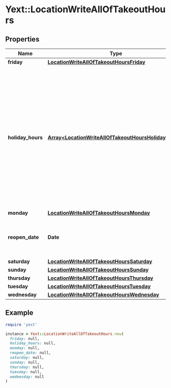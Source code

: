 # Yext::LocationWriteAllOfTakeoutHours

## Properties

| Name | Type | Description | Notes |
| ---- | ---- | ----------- | ----- |
| **friday** | [**LocationWriteAllOfTakeoutHoursFriday**](LocationWriteAllOfTakeoutHoursFriday.md) |  | [optional] |
| **holiday_hours** | [**Array&lt;LocationWriteAllOfTakeoutHoursHolidayHours&gt;**](LocationWriteAllOfTakeoutHoursHolidayHours.md) |  **NOTE:** The list of Holiday Hours that you send us must be comprehensive. For example, if you send us a list of Holiday Hours that does not include Holiday Hours that you sent in your last update, Yext considers the missing Holiday Hours to be deleted, and we remove them.    Array must be ordered.  | [optional] |
| **monday** | [**LocationWriteAllOfTakeoutHoursMonday**](LocationWriteAllOfTakeoutHoursMonday.md) |  | [optional] |
| **reopen_date** | **Date** |  Date must be on or after 1970-01-01 Date must be before or on 2038-01-01 | [optional] |
| **saturday** | [**LocationWriteAllOfTakeoutHoursSaturday**](LocationWriteAllOfTakeoutHoursSaturday.md) |  | [optional] |
| **sunday** | [**LocationWriteAllOfTakeoutHoursSunday**](LocationWriteAllOfTakeoutHoursSunday.md) |  | [optional] |
| **thursday** | [**LocationWriteAllOfTakeoutHoursThursday**](LocationWriteAllOfTakeoutHoursThursday.md) |  | [optional] |
| **tuesday** | [**LocationWriteAllOfTakeoutHoursTuesday**](LocationWriteAllOfTakeoutHoursTuesday.md) |  | [optional] |
| **wednesday** | [**LocationWriteAllOfTakeoutHoursWednesday**](LocationWriteAllOfTakeoutHoursWednesday.md) |  | [optional] |

## Example

```ruby
require 'yext'

instance = Yext::LocationWriteAllOfTakeoutHours.new(
  friday: null,
  holiday_hours: null,
  monday: null,
  reopen_date: null,
  saturday: null,
  sunday: null,
  thursday: null,
  tuesday: null,
  wednesday: null
)
```

